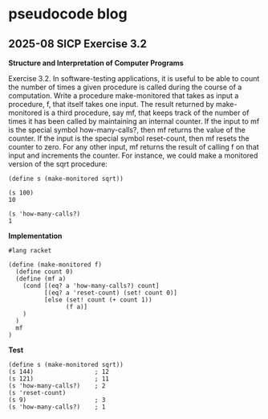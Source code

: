 # pseudocode blog

## 2025-08 SICP Exercise 3.2

**Structure and Interpretation of Computer Programs**

Exercise 3.2.  In software-testing applications, it is useful to be able to count the number of times a given procedure is called during the course of a computation. Write a procedure make-monitored that takes as input a procedure, f, that itself takes one input. The result returned by make-monitored is a third procedure, say mf, that keeps track of the number of times it has been called by maintaining an internal counter. If the input to mf is the special symbol how-many-calls?, then mf returns the value of the counter. If the input is the special symbol reset-count, then mf resets the counter to zero. For any other input, mf returns the result of calling f on that input and increments the counter. For instance, we could make a monitored version of the sqrt procedure:

    (define s (make-monitored sqrt))

    (s 100)
    10

    (s 'how-many-calls?)
    1

**Implementation**

    #lang racket

    (define (make-monitored f)
      (define count 0)
      (define (mf a)
        (cond [(eq? a 'how-many-calls?) count]
              [(eq? a 'reset-count) (set! count 0)]
              [else (set! count (+ count 1))
                    (f a)]
        )
      )
      mf
    )

**Test**

    (define s (make-monitored sqrt))
    (s 144)                 ; 12
    (s 121)                 ; 11
    (s 'how-many-calls?)    ; 2
    (s 'reset-count)        
    (s 9)                   ; 3
    (s 'how-many-calls?)    ; 1
